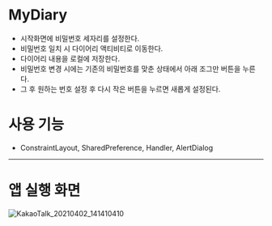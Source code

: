 # MyDiary

- 시작화면에 비밀번호 세자리를 설정한다.  
- 비밀번호 일치 시 다이어리 액티비티로 이동한다.  
- 다이어리 내용을 로컬에 저장한다.
- 비밀번호 변경 시에는 기존의 비밀번호를 맞춘 상태에서 아래 조그만 버튼을 누른다.  
- 그 후 원하는 번호 설정 후 다시 작은 버튼을 누르면 새롭게 설정된다.

# 사용 기능

- ConstraintLayout, SharedPreference, Handler, AlertDialog

---
# 앱 실행 화면
![KakaoTalk_20210402_141410410](https://user-images.githubusercontent.com/70185380/113382997-dbc2a280-93bd-11eb-8982-2a9e7b1c321a.gif)
